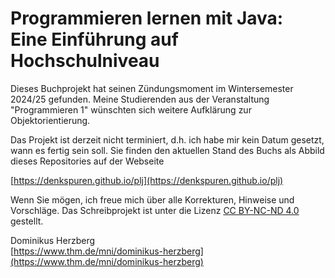 # Programmieren lernen mit Java: <br>Eine Einführung auf Hochschulniveau

Dieses Buchprojekt hat seinen Zündungsmoment im Wintersemester 2024/25 gefunden. Meine Studierenden aus der Veranstaltung "Programmieren 1" wünschten sich weitere Aufklärung zur Objektorientierung.

Das Projekt ist derzeit nicht terminiert, d.h. ich habe mir kein Datum gesetzt, wann es fertig sein soll. Sie finden den aktuellen Stand des Buchs als Abbild dieses Repositories auf der Webseite

[https://denkspuren.github.io/plj](https://denkspuren.github.io/plj)

Wenn Sie mögen, ich freue mich über alle Korrekturen, Hinweise und Vorschläge. Das Schreibprojekt ist unter die Lizenz [CC BY-NC-ND 4.0](https://creativecommons.org/licenses/by-nc-nd/4.0/deed.de) gestellt.

Dominikus Herzberg<br>
[https://www.thm.de/mni/dominikus-herzberg](https://www.thm.de/mni/dominikus-herzberg)


